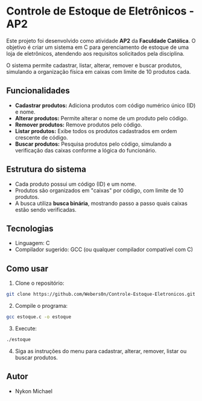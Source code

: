 
# Controle de Estoque de Eletrônicos - AP2

Este projeto foi desenvolvido como atividade **AP2** da **Faculdade Católica**. O objetivo é criar um sistema em C para gerenciamento de estoque de uma loja de eletrônicos, atendendo aos requisitos solicitados pela disciplina.

O sistema permite cadastrar, listar, alterar, remover e buscar produtos, simulando a organização física em caixas com limite de 10 produtos cada.

## Funcionalidades

- **Cadastrar produtos:** Adiciona produtos com código numérico único (ID) e nome.
- **Alterar produtos:** Permite alterar o nome de um produto pelo código.
- **Remover produtos:** Remove produtos pelo código.
- **Listar produtos:** Exibe todos os produtos cadastrados em ordem crescente de código.
- **Buscar produtos:** Pesquisa produtos pelo código, simulando a verificação das caixas conforme a lógica do funcionário.

## Estrutura do sistema

- Cada produto possui um código (ID) e um nome.
- Produtos são organizados em "caixas" por código, com limite de 10 produtos.
- A busca utiliza **busca binária**, mostrando passo a passo quais caixas estão sendo verificadas.

## Tecnologias

- Linguagem: C
- Compilador sugerido: GCC (ou qualquer compilador compatível com C)

## Como usar

1. Clone o repositório:
```bash
git clone https://github.com/Webers0n/Controle-Estoque-Eletronicos.git
```

2. Compile o programa:
```bash
gcc estoque.c -o estoque
```

3. Execute:
```bash
./estoque
```

4. Siga as instruções do menu para cadastrar, alterar, remover, listar ou buscar produtos.

## Autor

- Nykon Michael

